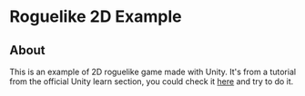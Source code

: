 Roguelike 2D Example
====================

About
-----

This is an example of 2D roguelike game made with Unity. It's from a tutorial from the official Unity learn section, you could check it [here](http://unity3d.com/learn/tutorials/projects/2d-roguelike-tutorial) and try to do it.
